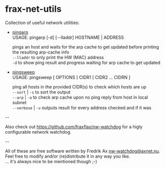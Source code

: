 # frax-net-utils
Collection of useful network utilities:

* [pingarp](https://github.com/fraxflax/frax-net-utils/pingarp)<br>
  USAGE: pingarp [-d] [--lladdr] HOSTNAME | ADDRESS<br>

  pings an host and waits for the arp cache to get updated before printing the resulting arp-cache info<br>
  `--lladdr` to only print the HW (MAC) address<br>
  `-d` to show ping result and progress waiting for arp cache to get updated
  
* [pingsweep](https://github.com/fraxflax/frax-net-utils/pingsweep)<br>
  USAGE: pingsweep [ OPTIONS ]  CIDR1 [ CIDR2 ...  CIDRN ]<br>

  ping all hosts in the provided CIDR(s) to check which hosts are up<br>
  `--sort` | `-s` to sort the output<br>
  `--arp` | `-a` to check arp cache upon no ping reply from host in local subnet<br>
  `--verbose` | `-v` outputs result for every address checked and if it was

--

Also check out https://github.com/fraxflax/nw-watchdog for a higly configurable network watchdog.

--

All of these are free software written by Fredrik Ax <nw-watchdog@axnet.nu>.
Feel free to modify and/or (re)distribute it in any way you like.<br>
... it's always nice to be mentioned though ;-)
